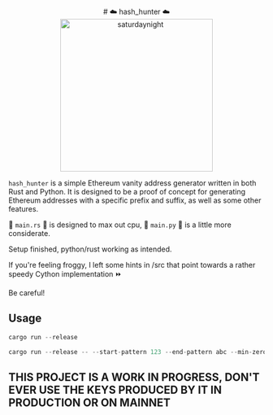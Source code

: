 <div align="center">
# ☁️ hash_hunter ☁️
</div>

<div align="center">
  <img src="./saturdaynight.gif" width="300" alt="saturdaynight">
</div>

`hash_hunter` is a simple Ethereum vanity address generator written in both Rust and Python. It is designed to be a proof of concept for generating Ethereum addresses with a specific prefix and suffix, as well as some other features.

🦀 `main.rs` 🦀 is designed to max out cpu, 🐍 `main.py` 🐍 is a little more considerate.

Setup finished, python/rust working as intended.

If you're feeling froggy, I left some hints in /src that point towards a rather speedy Cython implementation ⏩

Be careful!

## Usage

```rust
cargo run --release
```

```rust
cargo run --release -- --start-pattern 123 --end-pattern abc --min-zeros 5
```

## **THIS PROJECT IS A WORK IN PROGRESS, DON'T EVER USE THE KEYS PRODUCED BY IT IN PRODUCTION OR ON MAINNET**
